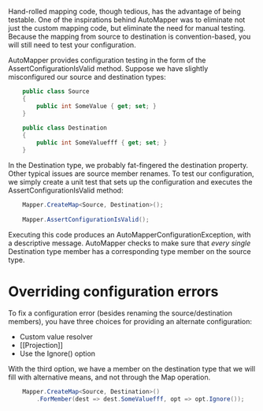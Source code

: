 Hand-rolled mapping code, though tedious, has the advantage of being testable.  One of the inspirations behind AutoMapper was to eliminate not just the custom mapping code, but eliminate the need for manual testing.  Because the mapping from source to destination is convention-based, you will still need to test your configuration.

AutoMapper provides configuration testing in the form of the AssertConfigurationIsValid method.  Suppose we have slightly misconfigured our source and destination types:
```csharp
    public class Source
    {
    	public int SomeValue { get; set; }
    }
    
    public class Destination
    {
    	public int SomeValuefff { get; set; }
    }
```
In the Destination type, we probably fat-fingered the destination property.  Other typical issues are source member renames.  To test our configuration, we simply create a unit test that sets up the configuration and executes the AssertConfigurationIsValid method:
```csharp
    Mapper.CreateMap<Source, Destination>();
    
    Mapper.AssertConfigurationIsValid();
```
Executing this code produces an AutoMapperConfigurationException, with a descriptive message.  AutoMapper checks to make sure that *every single* Destination type member has a corresponding type member on the source type.
# Overriding configuration errors
To fix a configuration error (besides renaming the source/destination members), you have three choices for providing an alternate configuration:

* Custom value resolver
* [[Projection]]
* Use the Ignore() option

With the third option, we have a member on the destination type that we will fill with alternative means, and not through the Map operation.
```csharp
    Mapper.CreateMap<Source, Destination>()
    	.ForMember(dest => dest.SomeValuefff, opt => opt.Ignore());
```
